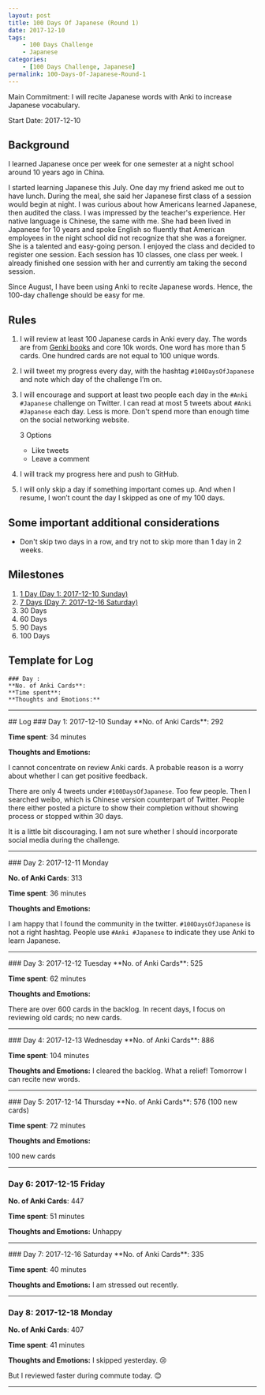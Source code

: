 ```yaml
---
layout: post
title: 100 Days Of Japanese (Round 1)
date: 2017-12-10
tags: 
	- 100 Days Challenge
	- Japanese
categories: 
	- [100 Days Challenge, Japanese]
permalink: 100-Days-Of-Japanese-Round-1
---
```

Main Commitment: I will recite Japanese words with Anki to increase Japanese vocabulary.

Start Date: 2017-12-10

<!-- more -->

## Background

I learned Japanese once per week for one semester at a night school around 10 years ago in China. 

I started learning Japanese this July. One day my friend asked me out to have lunch. During the meal, she said her Japanese first class of a session would begin at night. I was curious about how Americans learned Japanese, then audited the class. I was impressed by the teacher's experience. Her native language is Chinese, the same with me. She had been lived in Japanese for 10 years and spoke English so fluently that American employees in the night school did not recognize that she was a foreigner. She is a talented and easy-going person. I enjoyed the class and decided to register one session. Each session has 10 classes, one class per week. I already finished one session with her and currently am taking the second session. 

Since August, I have been using Anki to recite Japanese words. Hence, the 100-day challenge should be easy for me. 

## Rules

1. I will review at least 100 Japanese cards in Anki every day. The words are from [Genki books](http://links.yingjiehu.com/GenkiI2ndedtextbook) and core 10k words. One word has more than 5 cards. One hundred cards are not equal to 100 unique words.
2. I will tweet my progress every day, with the hashtag `#100DaysOfJapanese` and note which day of the challenge I’m on.
3. I will encourage and support at least two people each day in the `#Anki #Japanese` challenge on Twitter. I can read at most 5 tweets about `#Anki #Japanese` each day. Less is more. Don't spend more than enough time on the social networking website.

	3 Options
	
	* Like tweets
	* Leave a comment
4. I will track my progress here and push to GitHub.
5. I will only skip a day if something important comes up. And when I resume, I won’t count the day I skipped as one of my 100 days.


## Some important additional considerations

* Don't skip two days in a row, and try not to skip more than 1 day in 2 weeks.

## Milestones

1. [1 Day (Day 1: 2017-12-10 Sunday)](#Day-1-2017-12-10-Sunday)
2. [7 Days (Day 7: 2017-12-16 Saturday)](#Day-7-2017-12-16-Saturday)
3. 30 Days
4. 60 Days
5. 90 Days
6. 100 Days

## Template for Log
```
### Day : 
**No. of Anki Cards**:
**Time spent**:
**Thoughts and Emotions:**
```

<hr>
## Log
### Day 1: 2017-12-10 Sunday
**No. of Anki Cards**: 292

**Time spent**: 34 minutes

**Thoughts and Emotions:**

I cannot concentrate on review Anki cards. A probable reason is a worry about whether I can get positive feedback. 

There are only 4 tweets under `#100DaysOfJapanese`. Too few people. Then I searched weibo, which is Chinese version counterpart of Twitter. People there either posted a picture to show their completion without showing process or stopped within 30 days.

It is a little bit discouraging. I am not sure whether I should incorporate social media during the challenge.

<hr>
### Day 2: 2017-12-11 Monday

**No. of Anki Cards**: 313

**Time spent**: 36 minutes

**Thoughts and Emotions:**

I am happy that I found the community in the twitter. `#100DaysOfJapanese` is not a right hashtag. People use `#Anki #Japanese` to indicate they use Anki to learn Japanese. 

<hr>
### Day 3: 2017-12-12 Tuesday
**No. of Anki Cards**: 525

**Time spent**: 62 minutes

**Thoughts and Emotions:**

There are over 600 cards in the backlog. In recent days, I focus on reviewing old cards; no new cards.

<hr>
### Day 4: 2017-12-13 Wednesday
**No. of Anki Cards**: 886

**Time spent**: 104 minutes

**Thoughts and Emotions:**
I cleared the backlog. What a relief! Tomorrow I can recite new words.


<hr>
### Day 5: 2017-12-14 Thursday
**No. of Anki Cards**: 576 (100 new cards)

**Time spent**: 72 minutes

**Thoughts and Emotions:**

100 new cards

<hr>

### Day 6: 2017-12-15 Friday
**No. of Anki Cards**: 447

**Time spent**: 51 minutes

**Thoughts and Emotions:**
Unhappy

<hr>
### Day 7: 2017-12-16 Saturday
**No. of Anki Cards**: 335 

**Time spent**: 40 minutes

**Thoughts and Emotions:**
I am stressed out recently.

<hr>

### Day 8: 2017-12-18 Monday
**No. of Anki Cards**: 407 

**Time spent**: 41 minutes

**Thoughts and Emotions:**
I skipped yesterday. 😢

But I reviewed faster during commute today. 😊

<hr>